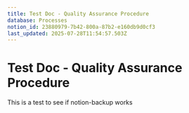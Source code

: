 ```yaml
---
title: Test Doc - Quality Assurance Procedure
database: Processes
notion_id: 23880979-7b42-800a-87b2-e160db9d0cf3
last_updated: 2025-07-28T11:54:57.503Z
---
```


# Test Doc - Quality Assurance Procedure


This is a test to see if notion-backup works

